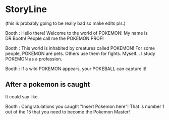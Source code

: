 # StoryLine 
(this is probably going to be really bad so make edits pls.)

Booth      : Hello there! Welcome to the world of POKEMON! My name is DR.Booth!
            People call me the POKEMON PROF!
            
Booth       : This world is inhabited by creatures called POKEMON! For some
            people, POKEMON are pets. Others use them for fights. Myself...
            I study POKEMON as a profession.
            
Booth       : If a wild POKEMON appears, your POKEBALL can capture it!


## After a pokemon is caught

It could say like 

Booth     : Congratulations you caught "Insert Pokemon here"! That is number 1 out of the 15 that you need to become the Pokemon Master!
